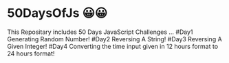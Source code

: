 # 50DaysOfJs :grinning:😀
This Repositary includes 50 Days JavaScript Challenges ...
#Day1 Generating Random Number!
#Day2 Reversing A String!
#Day3 Reversing A Given Integer!
#Day4 Converting the time input given in 12 hours format to 24 hours format!
